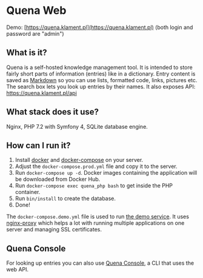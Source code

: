# Quena Web

Demo: [https://quena.klament.pl](https://quena.klament.pl) (both login and password are "admin")

## What is it?
Quena is a self-hosted knowledge management tool. It is intended to store fairly short parts of information (entries) like in a dictionary. Entry content is saved as [Markdown](https://en.wikipedia.org/wiki/Markdown) so you can use lists, formatted code, links, pictures etc. The search box lets you look up entries by their names. It also exposes API: https://quena.klament.pl/api

## What stack does it use?
Nginx, PHP 7.2 with Symfony 4, SQLite database engine.

## How can I run it?
1. Install [docker](https://docs.docker.com/install/) and [docker-compose](https://docs.docker.com/compose/install/) on your server.
2. Adjust the `docker-compose.prod.yml` file and copy it to the server.
3. Run `docker-compose up -d`. Docker images containing the application will be downloaded from Docker Hub.
4. Run `docker-compose exec quena_php bash` to get inside the PHP container.
5. Run `bin/install` to create the database.
6. Done!

The `docker-compose.demo.yml` file is used to run [the demo service](https://quena.klament.pl). It uses [nginx-proxy](https://github.com/jwilder/nginx-proxy) which helps a lot with running multiple applications on one server and managing SSL certificates.

## Quena Console
For looking up entries you can also use [Quena Console](https://github.com/zelton/quena-console/), a CLI that uses the web API.

